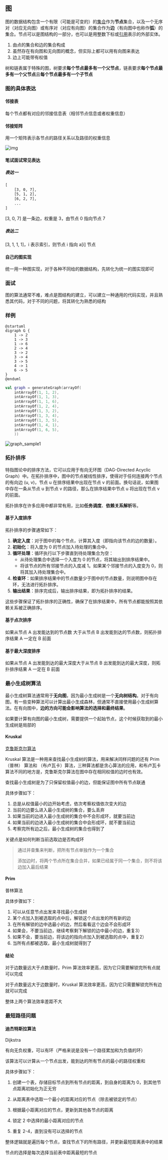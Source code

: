 ## 图

图的数据结构包含一个有限（可能是可变的）的[集合](https://zh.wikipedia.org/wiki/集合_(计算机科学))作为**节点**集合，以及一个无序对（对应无向图）或有序对（对应有向图）的集合作为**边**（有向图中也称作**弧**）的集合。节点可以是图结构的一部分，也可以是用整数下标或[引用](https://zh.wikipedia.org/wiki/引用_(程序设计))表示的外部实体。

1) 由点的集合和边的集合构成
2) 虽然存在有向图和无向图的概念，但实际上都可以用有向图来表达
3) 边上可能带有权值

树和链表属于特殊的图，树要求**每个节点最多有一个父节点**，链表要求**每个节点最多有一个父节点**且**每个节点最多有一个子节点**

### 图的具体表达

#### 邻接表

每个节点都有对应的邻接信息表（相邻节点信息或者权重信息）

#### 邻接矩阵

用一个矩阵表示各节点的路径关系以及路径的权重信息

![img](img.png)

#### 笔试面试常见表达

##### 表达一

```txt
[
	[3, 0, 7],
	[5, 1, 2],
	[6, 2, 7],
	...
]
```

[3, 0, 7] 是一条边，权重是 3，由节点 0 指向节点 7

##### 表达二

[3, 1, 1, 1]，i 表示索引，则节点 i 指向 a[i] 节点

#### 自己的图实现

统一用一种图实现，对于各种不同给的数据结构，先转化为统一的图实现即可

### 面试

图的算法通常不难，难点是图结构的建立，可以建立一种通用的代码实现，并且熟悉其代码，对于不同的问题，将其转化为熟悉的结构

### 样例
```plantuml
@startuml
digraph G {
    1 -> 2
    1 -> 3
    1 -> 6
    2 -> 4
    3 -> 2
    3 -> 4
    3 -> 5
    4 -> 1
    6 -> 5
}
@enduml
```
```kotlin
val graph = generateGraph(arrayOf(
    intArrayOf(1, 1, 2),
    intArrayOf(1, 1, 3),
    intArrayOf(1, 1, 6),
    intArrayOf(1, 2, 4),
    intArrayOf(1, 3, 2),
    intArrayOf(1, 3, 4),
    intArrayOf(1, 3, 5),
    intArrayOf(1, 4, 1),
    intArrayOf(1, 6, 5),
    ))
```
![graph_sample1](graph_sample1.svg)

### 拓扑排序

特指图论中的排序方法，它可以应用于有向无环图（DAG-Directed Acyclic Graph）中。在拓扑排序中，图中的节点被线性排序，使得对于任何连接两个节点的有向边 (u, v)，节点 u 在排序结果中出现在节点 v 的前面。换句话说，如果图中存在一条从节点 u 到节点 v 的路径，那么在排序结果中节点 u 将出现在节点 v 的前面。

拓扑排序在许多应用中都非常有用，比如**任务调度**、**依赖关系解析**等。

#### 基于入度排序

拓扑排序的步骤通常如下：

1. **确定入度**：对于图中的每个节点，计算其入度（即指向该节点的边的数量）。
2. **初始化**：将入度为 0 的节点加入待处理的集合中。
3. **循环处理**：循环执行以下步骤直到待处理集合为空：
   - 从待处理集合中选择一个入度为 0 的节点，将其输出到排序结果中。
   - 将该节点的所有邻接节点的入度减 1。如果某个邻接节点的入度变为 0，则将其加入待处理集合中。
4. **检查环**：如果排序结果中的节点数量少于图中的节点数量，则说明图中存在环，无法进行拓扑排序。
5. **输出结果**：排序完成后，输出排序结果，即为拓扑排序的结果。

这些步骤保证了拓扑排序的正确性，确保了在排序结果中，所有节点都能按照其依赖关系被正确排序。

#### 基于点次排序

如果从节点 A 出发能达到的节点数 大于从节点 B 出发能到达的节点数，则拓扑排序结果 A 一定在 B 前面

#### 基于最大深度排序

如果从节点 A 出发能到达的最大深度大于从节点 B 出发能到达的最大深度，则拓扑排序结果 A 一定在 B 前面

### 最小生成树算法

最小生成树算法通常用于**无向图**，因为最小生成树是一个**无向树结构**。对于有向图，有一些变种算法可以计算出最小生成森林，但通常不直接使用最小生成树算法。在有向图中，**边的方向可能会影响算法的选择和最终结果**。

如果要计算有向图的最小生成树，需要提供一个起始节点，这个时候获取到的最小生成树是局部的

#### Kruskal

[克鲁斯克尔算法](https://zh.wikipedia.org/zh-hans/克鲁斯克尔演算法)

Kruskal 算法是一种用来查找最小生成树的算法，用来解决同样问题的还有 Prim（普林） 算法和 （布卢瓦卡）算法，三种算法都是贪心算法的应用，和布卢瓦卡算法不同的地方是，克鲁斯克尔算法在图中存在相同权值的边时也有效。

查找最小生成树是为了只保留权值最小的边，但能保证图中所有节点联通

具体步骤如下：

1) 总是从权值最小的边开始考虑，依次考察权值依次变大的边
2) 当前的边要么进入最小生成树的集合，要么丢弃
3) 如果当前的边进入最小生成树的集合中不会形成环，就要当前边
4) 如果当前的边进入最小生成树的集合中会形成环，就不要当前边
5) 考察完所有边之后，最小生成树的集合也得到了

关键点是如何判断当前选取边是否构成环

> 通过并查集来判断，把所有节点单独作为一个集合
>
> 添加边时，将两个节点所在集合合并，如果已经属于同一个集合，则不将该边加入最后结果

#### Prim

普林算法

具体步骤如下：

1) 可以从任意节点出发来寻找最小生成树
2) 某个点加入到被选取的点中后，解锁这个点出发的所有新的边
3) 在所有解锁的边中选最小的边，然后看看这个边会不会形成环
4) 如果会，不要当前边，继续考察剩下解锁的边中最小的边，重复3）
5) 如果不会，要当前边，将该边的指向点加入到被选取的点中，重复2）
6) 当所有点都被选取，最小生成树就得到了

#### 结论

对于边数量远大于点数量时，Prim 算法效率更高，因为它只需要解锁完所有点就可以完成

对于点数量远大于边数量时，Kruskal 算法效率更高，因为它只需要解锁完所有边就可以完成

整体上两个算法效率差距不大

### 最短路径问题

#### 迪杰特斯拉算法

Dijkstra

有向无负权重，可以有环（严格来说是没有一个路径累加和为负值的环）

该算法可以计算从一个节点出发，能到达的所有节点的最小的路径权重和

具体步骤如下：

1) 创建一个表，存储目标节点到所有节点的距离，到自身的距离为 0，到其他节点距离初始化为正无穷

2) 从距离表中选取一个最小的距离对应的节点（除去被锁定的节点）
3) 根据最小距离对应的节点，更新到其他各节点的距离
4) 锁定 2 中选择的最小距离对应的节点
5) 重复 2-4，直到没有可以选择的节点

整体逻辑就是遍历每个节点，查找节点下的所有路径，并更新最短距离表中的结果

节点的选择是每次选择当前表中距离最短的节点